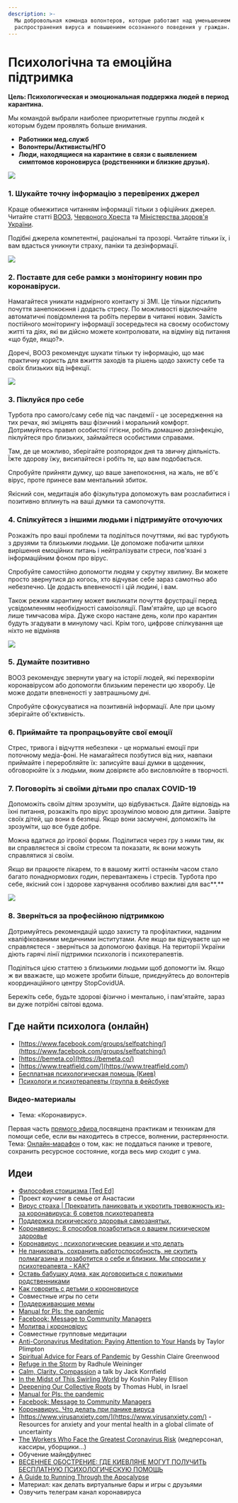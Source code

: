 ```yaml
---
description: >-
  Мы добровольная команда волонтеров, которые работают над уменьшением
  распространения вируса и повышением осознанного поведения у граждан.
---
```


# Психологічна та емоційна підтримка

**Цель: Психологическая и эмоциональная поддержка людей в период карантина.**

Мы командой выбрали наиболее приоритетные группы людей к которым будем проявлять больше внимания. 

* **Работники мед.служб**
* **Волонтеры/Активисты/НГО** 
* **Люди, находящиеся на карантине в связи с выявлением симптомов короновируса \(родственники и близкие друзья\).** 

 

![](../../.gitbook/assets/image%20%2811%29.png)



### 1. Шукайте точну інформацію з перевірених джерел

Краще обмежитися читанням інформації тільки з офіційних джерел. Читайте статті [ВООЗ,](https://www.who.int/ru/) [Червоного Хреста](https://www.icrc.org/ru) та [Міністерства здоров'я України](https://moz.gov.ua/).

Подібні джерела компетентні, раціональні та прозорі. Читайте тільки їх, і вам вдасться уникнути страху, паніки та дезінформації.

![](../../.gitbook/assets/image.png)

### **2. Поставте для себе рамки з моніторингу новин про коронавіруси.**

Намагайтеся уникати надмірного контакту зі ЗМІ. Це тільки підсилить почуття занепокоєння і додасть стресу. По можливості відключайте автоматичні повідомлення та робіть перерви в читанні новин. Замість постійного моніторингу інформації зосередьтеся на своєму особистому житті та діях, які ви дійсно можете контролювати, на відміну від питання «що буде, якщо?».

Доречі, ВООЗ рекомендує шукати тільки ту інформацію, що має практичну користь для вжиття заходів та рішень щодо захисту себе та своїх близьких від інфекції.

![](../../.gitbook/assets/giphy.gif)

### **3. Піклуйся про себе**

Турбота про самого/саму себе під час пандемії - це зосередження на тих речах, які зміцнять ваш фізичний і моральний комфорт. Дотримуйтесь правил особистої гігієни, робіть домашню дезінфекцію, піклуйтеся про близьких, займайтеся особистими справами.

Там, де це можливо, зберігайте розпорядок дня та звичну діяльність. Їжте здорову їжу, висипайтеся і робіть те, що вам подобається.

Спробуйте прийняти думку, що ваше занепокоєння, на жаль, не вб'є вірус, проте принесе вам ментальний збиток.

Якісний сон, медитація або фізкультура допоможуть вам розслабитися і позитивно вплинуть на ваші думки та самопочуття.

### **4. Спілкуйтеся з іншими людьми і підтримуйте оточуючих**

Розкажіть про ваші проблеми та поділіться почуттями, які вас турбують з друзями та близькими людьми. Це допоможе побачити шляхи вирішення емоційних питань і нейтралізувати стреси, пов'язані з інформаційним фоном про вірус.

Спробуйте самостійно допомогти людям у скрутну хвилину. Ви можете просто звернутися до когось, хто відчуває себе зараз самотньо або небезпечно. Це додасть впевненості і цій людині, і вам.

Також режим карантину может викликати почуття фрустрації перед усвідомленням необхідності самоізоляції. Пам'ятайте, що це всього лише тимчасова міра. Дуже скоро настане день, коли про карантин будуть згадувати в минулому часі. Крім того, цифрове спілкування ще ніхто не відміняв

![](../../.gitbook/assets/image%20%2819%29.png)

### **5. Думайте позитивно**

ВООЗ рекомендує звернути увагу на історії людей, які перехворіли коронавірусом або допомогли близьким перенести цю хворобу. Це може додати впевненості у завтрашньому дні.

Спробуйте сфокусуватися на позитивній інформації. Але при цьому зберігайте об'єктивність.

###  **6. Приймайте та пропрацьовуйте свої емоції**

Стрес, тривога і відчуття небезпеки - це нормальні емоції при поточному медіа-фоні. Не намагайтеся позбутися від них, навпаки приймайте і переробляйте їх: записуйте ваші думки в щоденник, обговорюйте їх з людьми, яким довіряєте або висловлюйте в творчості.

### **7. Поговоріть зі своїми дітьми про спалах COVID-19**

Допоможіть своїм дітям зрозуміти, що відбувається. Дайте відповідь на їхні питання, розкажіть про вірус зрозумілою мовою для дитини. Завірте своїх дітей, що вони в безпеці. Якщо вони засмучені, допоможіть їм зрозуміти, що все буде добре.

Можна вдатися до ігрової форми. Поділитися через гру з ними тим, як ви справляєтеся зі своїм стресом та показати, як вони можуть справлятися зі своїм.

Якщо ви працюєте лікарем, то в вашому житті останнім часом стало багато понаднормових годин, перевантажень і стресів. Турбота про себе, якісний сон і здорове харчування особливо важливі для вас**.** 

![](../../.gitbook/assets/image%20%2820%29.png)

### **8. Зверніться за професійною підтримкою**

Дотримуйтесь рекомендацій щодо захисту та профілактики, наданим кваліфікованими медичними інститутами. Але якщо ви відчуваєте що не справляєтеся - зверніться за допомогою фахівця. На території України діють гарячі лінії підтримки психологів і психотерапевтів.

Поділіться цією статтею з близькими людьми щоб допомогти їм. Якщо ж ви вважаєте, що можете зробити більше, приєднуйтесь до волонтерів координаційного центру StopCovidUA.

Бережіть себе, будьте здорові фізично і ментально, і пам'ятайте, зараз ви дуже потрібні світові вдома.



## Где найти психолога \(онлайн\)

* [https://www.facebook.com/groups/selfpatching/](https://www.facebook.com/groups/selfpatching/)
* [https://bemeta.co](https://bemeta.co/)
* [https://www.treatfield.com/](https://www.treatfield.com/)
* [Бесплатная психологическая помощь \(Киев\)](https://kiev.vgorode.ua/news/sobytyia/394370-chto-to-prydumaem-hde-kyevliane-mohut-poluchyt-besplatnuui-psykholohycheskuui-pomosch%20)
* [Психологи и психотерапевты \(группа в фейсбуке](https://www.facebook.com/groups/psychologyst/?ref=share)



### **Видео-материалы** 

* Тема: «Коронавирус». 

Первая часть [прямого эфира ](https://www.facebook.com/mindspotodessa/videos/601513777359157/%20) посвящена практикам и техникам для помощи себе, если вы находитесь в стрессе, волнении, растерянности. Тема: [Онлайн-марафон](https://education.oleshko.pro/antipanika%20) о том, как: не поддаться панике и тревоге, сохранить ресурсное состояние, когда весь мир сходит с ума.

## **Идеи**

* [Философия стоицизма \[Ted Ed\]](https://www.youtube.com/watch?v=Qd7L5MIQfzk)
* Проект коучинг в семье от Анастасии
* [Вирус страха \| Прекратить паниковать и укротить тревожность из-за коронавируса: 6 советов психотерапевта](https://www.liga.net/health/articles/prekratit-panikovat-i-ukrotit-trevojnost-iz-za-koronavirusa-6-sovetov-psihoterapevta)
* [Поддержка психического здоровья самозанятых.](https://www.leapers.co/resources/little-guides/coronavirus%20)
* [Коронавирус: 8 способов позаботиться о вашем психическом здоровье](https://www.mhe-sme.org/covid-19/)
* [Коронавирус : психологические реакции и что делать ](https://m.facebook.com/story.php?story_fbid=2762005317240828&id=100002941590654)
* [Не паниковать, сохранить работоспособность, не скупить полмагазина и позаботится о себе и близких. Мы спросили у психотерапевта - КАК?](https://www.liga.net/health/articles/prekratit-panikovat-i-ukrotit-trevojnost-iz-za-koronavirusa-6-sovetov-psihoterapevta)
* [Оставь бабушку дома, как договориться с пожилыми родственниками](https://m.facebook.com/story.php?story_fbid=1596099023862245&id=100003864879221)
* [Как говорить с детьми о короновирусе](https://m.facebook.com/story.php?story_fbid=2599132153744572&id=1822346871423108)
* Совместные игры по сети
* [Поддерживающие мемы](https://www.facebook.com/groups/coronavirus.memes)
* [Manual for PIs: the pandemic](https://docs.google.com/document/d/1X9QS8CCJ_oVxIaX_ChOzlrgfz_CY2xGipwgSFhyVfME/mobilebasic?usp=gmail_thread)
* [Facebook: Message to Community Managers](https://www.facebook.com/community/whats-new/communities-health-information-coronavirus/)
* [Молитва і короновірус](https://youtu.be/4r73P6IEQhU)
* Совместные групповые медитации
* [Anti-Coronavirus Meditation: Paying Attention to Your Hands](https://tricycle.org/trikedaily/coronavirus-meditations/#taylorplimpton) by Taylor Plimpton
* [Spiritual Advice for Fears of Pandemic](https://tricycle.org/trikedaily/coronavirus-meditations/#gesshinclairegreenwood) by Gesshin Claire Greenwood
* [Refuge in the Storm](https://tricycle.org/trikedaily/coronavirus-meditations/#radhuleweininger) by Radhule Weininger
* [Calm, Clarity, Compassion](https://tricycle.org/trikedaily/coronavirus-meditations/#jackkornfield) a talk by Jack Kornfield 
* [In the Midst of This Swirling World](https://tricycle.org/trikedaily/coronavirus-meditations/#koshinpaleyellison) by Koshin Paley Ellison
* [Deepening Our Collective Roots](https://tricycle.org/trikedaily/coronavirus-meditations/#thomashubl) by Thomas Hubl, in Israel
* [Manual for PIs: the pandemic](https://docs.google.com/document/d/1X9QS8CCJ_oVxIaX_ChOzlrgfz_CY2xGipwgSFhyVfME/mobilebasic?usp=gmail_thread)
* [Facebook: Message to Community Managers](https://www.facebook.com/community/whats-new/communities-health-information-coronavirus/)
* [Коронавирус. Что делать при панике вируса](https://www.youtube.com/watch?v=Zf3L3NuPeGA&feature=share)
* [https://www.virusanxiety.com/](https://www.virusanxiety.com/) - Resources for anxiety and your mental health in a global climate of uncertainty
* [The Workers Who Face the Greatest Coronavirus Risk](https://www.nytimes.com/interactive/2020/03/15/business/economy/coronavirus-worker-risk.html) \(медперсонал, кассиры, уборщики...\)
* Обучение майндфулнес
* [ВЕСЕННЕЕ ОБОСТРЕНИЕ: ГДЕ КИЕВЛЯНЕ МОГУТ ПОЛУЧИТЬ БЕСПЛАТНУЮ ПСИХОЛОГИЧЕСКУЮ ПОМОЩЬ](https://kiev.vgorode.ua/news/sobytyia/394370-chto-to-prydumaem-hde-kyevliane-mohut-poluchyt-besplatnuui-psykholohycheskuui-pomosch)
* [A Guide to Running Through the Apocalypse](https://elemental.medium.com/a-guide-to-running-through-the-apocalypse-4301731087c)
* Материал: как делать виртуальные бары и игры с друзьями
* Озвучить телеграм канал коронавируса





